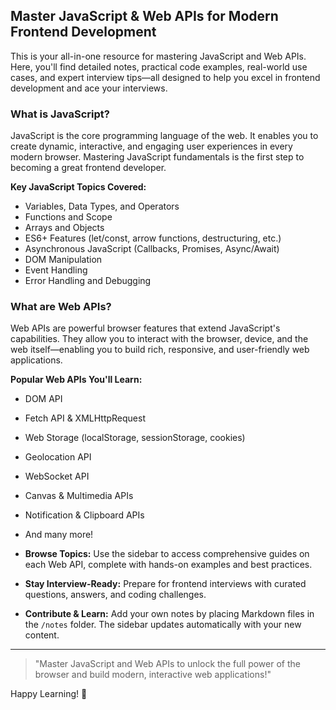 ## Master JavaScript & Web APIs for Modern Frontend Development

This is your all-in-one resource for mastering JavaScript and Web APIs. Here, you'll find detailed notes, practical code examples, real-world use cases, and expert interview tips—all designed to help you excel in frontend development and ace your interviews.

### What is JavaScript?
JavaScript is the core programming language of the web. It enables you to create dynamic, interactive, and engaging user experiences in every modern browser. Mastering JavaScript fundamentals is the first step to becoming a great frontend developer.

**Key JavaScript Topics Covered:**
- Variables, Data Types, and Operators
- Functions and Scope
- Arrays and Objects
- ES6+ Features (let/const, arrow functions, destructuring, etc.)
- Asynchronous JavaScript (Callbacks, Promises, Async/Await)
- DOM Manipulation
- Event Handling
- Error Handling and Debugging

### What are Web APIs?
Web APIs are powerful browser features that extend JavaScript's capabilities. They allow you to interact with the browser, device, and the web itself—enabling you to build rich, responsive, and user-friendly web applications.

**Popular Web APIs You'll Learn:**
- DOM API
- Fetch API & XMLHttpRequest
- Web Storage (localStorage, sessionStorage, cookies)
- Geolocation API
- WebSocket API
- Canvas & Multimedia APIs
- Notification & Clipboard APIs
- And many more!

- **Browse Topics:** Use the sidebar to access comprehensive guides on each Web API, complete with hands-on examples and best practices.
- **Stay Interview-Ready:** Prepare for frontend interviews with curated questions, answers, and coding challenges.
- **Contribute & Learn:** Add your own notes by placing Markdown files in the `/notes` folder. The sidebar updates automatically with your new content.

---

> "Master JavaScript and Web APIs to unlock the full power of the browser and build modern, interactive web applications!"

Happy Learning! 🎉 